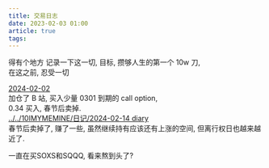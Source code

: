 ```yaml
---
title: 交易日志
date: 2023-02-03 01:00
article: true
tags: 
---
```


得有个地方 记录一下这一切, 目标, 攒够人生的第一个 10w 刀,  
在这之前, 忍受一切
<!-- more -->
[2024-02-02](2024-02-02)  
加仓了 B 站, 买入少量 0301 到期的 call option,  
0.34 买入, 春节后卖掉.  
[../../10IMYMEMINE/日记/2024-02-14 diary](../../10IMYMEMINE/日记/2024-02-14%20diary)  
春节后卖掉了, 赚了一些, 虽然继续持有应该还有上涨的空间, 但离行权日也越来越近了.

一直在买SOXS和SQQQ, 看来熬到头了?